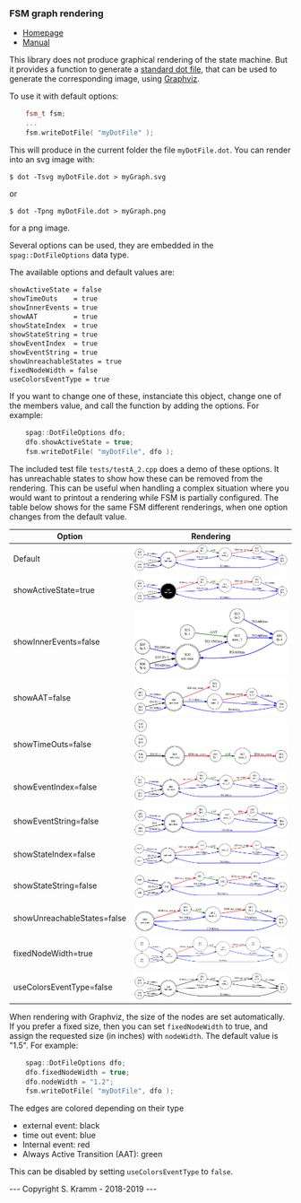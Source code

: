 
### FSM graph rendering

- [Homepage](https://github.com/skramm/spaghetti)
- [Manual](spaghetti_manual.md)

This library does not produce graphical rendering of the state machine.
But it provides a function to generate a [standard dot file](https://en.wikipedia.org/wiki/DOT_%28graph_description_language%29), that can be used to generate the corresponding image, using [Graphviz](https://www.graphviz.org/).

To use it with default options:
```C++
	fsm_t fsm;
	...
	fsm.writeDotFile( "myDotFile" );
```
This will produce in the current folder the file ```myDotFile.dot```.
You can render into an svg image with:
```
$ dot -Tsvg myDotFile.dot > myGraph.svg
```
or
```
$ dot -Tpng myDotFile.dot > myGraph.png
```
for a png image.

Several options can be used, they are embedded in the ```spag::DotFileOptions``` data type.

The available options and default values are:

```
showActiveState = false
showTimeOuts    = true
showInnerEvents = true
showAAT         = true
showStateIndex  = true
showStateString = true
showEventIndex  = true
showEventString = true
showUnreachableStates = true
fixedNodeWidth = false
useColorsEventType = true
```
If you want to change one of these, instanciate this object, change one of the members value, and call the function by adding the options.
For example:

```C++
	spag::DotFileOptions dfo;
	dfo.showActiveState = true;
	fsm.writeDotFile( "myDotFile", dfo );
```

The included test file ```tests/testA_2.cpp``` does a demo of these options.
It has unreachable states to show how these can be removed from the rendering.
This can be useful when handling a complex situation where you would want to printout a rendering while FSM is partially configured.
The table below shows for the same FSM different renderings, when one option changes from the default value.

| Option |  Rendering |
|-----------------------|----------------------------|
| Default               | ![test2_00](test_2_00.svg) |
| showActiveState=true  | ![test2_01](test_2_01.svg) |
| showInnerEvents=false | ![test2_02](test_2_02.svg) |
| showAAT=false         | ![test2_03](test_2_03.svg) |
| showTimeOuts=false    | ![test2_04](test_2_04.svg) |
| showEventIndex=false  | ![test2_05](test_2_05.svg) |
| showEventString=false | ![test2_06](test_2_06.svg) |
| showStateIndex=false  | ![test2_07](test_2_07.svg) |
| showStateString=false | ![test2_08](test_2_08.svg) |
| showUnreachableStates=false | ![test2_09](test_2_09.svg) |
| fixedNodeWidth=true         | ![test2_10](test_2_10.svg) |
| useColorsEventType=false    | ![test2_11](test_2_11.svg) |

When rendering with Graphviz, the size of the nodes are set automatically.
If you prefer a fixed size, then you can set `fixedNodeWidth` to true, and assign the requested size (in inches) with `nodeWidth`.
The default value is "1.5".
For example:

```C++
	spag::DotFileOptions dfo;
	dfo.fixedNodeWidth = true;
	dfo.nodeWidth = "1.2";
	fsm.writeDotFile( "myDotFile", dfo );
```

The edges are colored depending on their type
- external event: black
- time out event: blue
- Internal event: red
- Always Active Transition (AAT): green

This can be disabled by setting `useColorsEventType` to `false`.


--- Copyright S. Kramm - 2018-2019 ---
